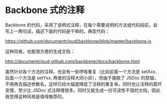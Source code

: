 Backbone 式的注释
======================

Backbone 的代码，采用了说明式注释，在每个需要说明的方法或代码段前，会写上一两句话，描述下面的代码是干嘛的。典型代码：

https://github.com/documentcloud/backbone/blob/master/backbone.js

这种风格，也能很方便的生成文档：

http://documentcloud.github.com/backbone/docs/backbone.html

虽然针对各个方法的注释，也会有一些啰嗦重复（比如前面一个方法是 setXxx, 后面一个方法是 setYxx, 两者的注释大同小异），但由于摆脱了 JSDoc 的禁锢，不用再去描述参数名，这样已经大幅度降低了注释的重复率，同时也让注释的腐坏变慢，至少比 JSDoc 式注释慢很多。同时又能生成一份可读性不错的文档，因此我觉得这种风格是值得推荐的。
